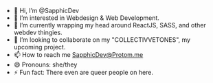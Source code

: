 - 👋 Hi, I’m @SapphicDev
- 👀 I’m interested in Webdesign & Web Development.
- 🌱 I’m currently wrapping my head around ReactJS, SASS, and other webdev thingies.
- 💞️ I’m looking to collaborate on my "COLLECTIVVETONES", my upcoming project.
- 📫 How to reach me SapphicDev@Protom.me
- 😄 Pronouns: she/they
- ⚡ Fun fact: There even are queer people on here.

<!---
SapphicDev/SapphicDev is a ✨ special ✨ repository because its `README.md` (this file) appears on your GitHub profile.
You can click the Preview link to take a look at your changes.
--->
